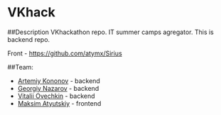 # VKhack
##Description
VKhackathon repo. IT summer camps agregator. This is backend repo.

Front - https://github.com/atymx/Sirius

##Team:
* [Artemiy Kononov](https://github.com/Domonion) - backend
* [Georgiy Nazarov](https://github.com/geranazavr555) - backend
* [Vitalii Ovechkin](https://github.com/botal9) - backend
* [Maksim Atyutskiy](https://github.com/atymx) - frontend